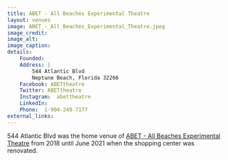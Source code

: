 ```yaml
---
title: ABET - All Beaches Experimental Theatre
layout: venues
image: ABET_-_All_Beaches_Experimental_Theatre.jpeg
image_credit:
image_alt:
image_caption:
details:
    Founded: 
    Address: |
        544 Atlantic Blvd
        Neptune Beach, Florida 32266
    Facebook: ABETtheatre
    Twitter: ABETtheatre
    Instagram: 	abettheatre
    LinkedIn: 
    Phone: 	1-904-249-7177
external_links:
---
```

544 Atlantic Blvd was the home venue of [ABET - All Beaches Experimental Theatre](/theatres/abet-all-beaches-experimental-theatre) from 2018 until June 2021 when the shopping center was renovated.